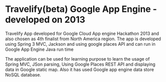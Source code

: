 # Travelify(beta) Google App Engine - developed on 2013
Travelify App developed for Google Cloud App engine Hackathon 2013 and also chosen as 4th finalist from North America region. The app is developed using Spring 3 MVC, Jackson and using google places API and can run in Google App Engine Java run time

The application can be used for learning purpose to learn the usage of Spring MVC, JSon parsing, Using Google Places REST API and displaying data in Google static map.
Also it has used Google app engine data store NoSQL database.
